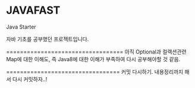 # JAVAFAST
Java Starter

자바 기초를 공부했던 프로젝트입니다.

==================================
아직 Optional과 컬랙션관련  Map에 대한 이해도, 즉 Java8에 대한 이해가 부족하여 다시 공부해야할 것 같음.


=================================
커밋 다시하기. 내용정리까지 해서 다시 커밋하자..! 
